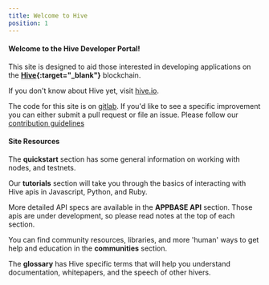 ```yaml
---
title: Welcome to Hive
position: 1
---
```


#### Welcome to the Hive Developer Portal!

This site is designed to aid those interested in developing applications on the  **[Hive](http://hive.io){:target="_blank"}** blockchain.

If you don't know about Hive yet, visit [hive.io](https://hive.io).

The code for this site is on [gitlab](#soon). If you'd like to see a specific improvement
you can either submit a pull request or file an issue. Please follow our
[contribution guidelines](#soon)



#### Site Resources

The **quickstart** section has some general information on working with nodes, and testnets.

Our **tutorials** section will take you through the basics of interacting with Hive apis in Javascript, Python, and Ruby.

More detailed API specs are available in the **APPBASE API** section. Those apis are under development, so please read
notes at the top of each section.

You can find community resources, libraries, and more 'human' ways to get help and education in the **communities** section.

The **glossary** has Hive specific terms that will help you understand documentation, whitepapers, and the speech of other hivers.
